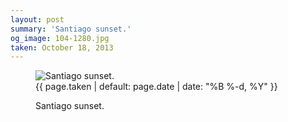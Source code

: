 ```yaml
---
layout: post
summary: 'Santiago sunset.'
og_image: 104-1280.jpg
taken: October 18, 2013
---
```


<figure class="post" data-src="{{ site.assets_url }}/{{ page.og_image }}">
<img alt="Santiago sunset." sizes="(min-width: 700px) 50vw, calc(100vw - 2rem)" src="{{ site.assets_url }}/104-640.jpg" srcset="{{ site.assets_url }}/104-1280.jpg 1280w, {{ site.assets_url }}/104-960.jpg 960w, {{ site.assets_url }}/104-640.jpg 640w, {{ site.assets_url }}/104-320.jpg 320w"/>
<figcaption>
<time>{{ page.taken | default: page.date | date: "%B %-d, %Y" }}</time>
<p>Santiago sunset.</p>
</figcaption>
</figure>
